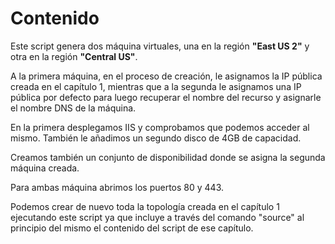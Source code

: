 # Contenido
Este script genera dos máquina virtuales, una en la región **"East US 2"** y otra en la región **"Central US"**.

A la primera máquina, en el proceso de creación, le asignamos la IP pública creada en el capítulo 1, mientras que a la segunda le asignamos una IP pública por defecto para luego recuperar el nombre del recurso y asignarle el nombre DNS de la máquina.

En la primera desplegamos IIS y comprobamos que podemos acceder al mismo. También le añadimos un segundo disco de 4GB de capacidad.

Creamos también un conjunto de disponibilidad donde se asigna la segunda máquina creada.

Para ambas máquina abrimos los puertos 80 y 443.

Podemos crear de nuevo toda la topología creada en el capítulo 1 ejecutando este script ya que incluye a través del comando "source" al principio del mismo el contenido del script de ese capítulo.
